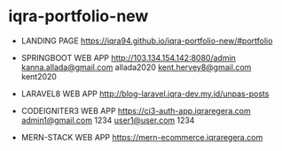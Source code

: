 # iqra-portfolio-new


- LANDING PAGE https://iqra94.github.io/iqra-portfolio-new/#portfolio

- SPRINGBOOT WEB APP http://103.134.154.142:8080/admin
kanna.allada@gmail.com	allada2020
kent.hervey8@gmail.com	kent2020

- LARAVEL8 WEB APP http://blog-laravel.iqra-dev.my.id/unpas-posts

- CODEIGNITER3 WEB APP https://ci3-auth-app.iqraregera.com
admin1@gmail.com 1234
user1@user.com 1234

- MERN-STACK WEB APP https://mern-ecommerce.iqraregera.com
